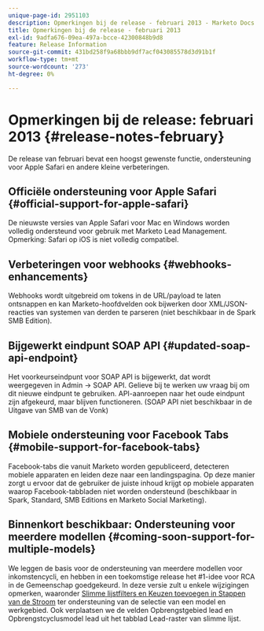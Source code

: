 ```yaml
---
unique-page-id: 2951103
description: Opmerkingen bij de release - februari 2013 - Marketo Docs - Productdocumentatie
title: Opmerkingen bij de release - februari 2013
exl-id: 9adfa676-09ea-497a-bcce-42300848b9d8
feature: Release Information
source-git-commit: 431bd258f9a68bbb9df7acf043085578d3d91b1f
workflow-type: tm+mt
source-wordcount: '273'
ht-degree: 0%

---
```


# Opmerkingen bij de release: februari 2013 {#release-notes-february}

De release van februari bevat een hoogst gewenste functie, ondersteuning voor Apple Safari en andere kleine verbeteringen.

## Officiële ondersteuning voor Apple Safari {#official-support-for-apple-safari}

De nieuwste versies van Apple Safari voor Mac en Windows worden volledig ondersteund voor gebruik met Marketo Lead Management. Opmerking: Safari op iOS is niet volledig compatibel.

## Verbeteringen voor webhooks {#webhooks-enhancements}

Webhooks wordt uitgebreid om tokens in de URL/payload te laten ontsnappen en kan Marketo-hoofdvelden ook bijwerken door XML/JSON-reacties van systemen van derden te parseren (niet beschikbaar in de Spark SMB Edition).

## Bijgewerkt eindpunt SOAP API {#updated-soap-api-endpoint}

Het voorkeurseindpunt voor SOAP API is bijgewerkt, dat wordt weergegeven in Admin -> SOAP API. Gelieve bij te werken uw vraag bij om dit nieuwe eindpunt te gebruiken. API-aanroepen naar het oude eindpunt zijn afgekeurd, maar blijven functioneren. (SOAP API niet beschikbaar in de Uitgave van SMB van de Vonk)

## Mobiele ondersteuning voor Facebook Tabs {#mobile-support-for-facebook-tabs}

Facebook-tabs die vanuit Marketo worden gepubliceerd, detecteren mobiele apparaten en leiden deze naar een landingspagina. Op deze manier zorgt u ervoor dat de gebruiker de juiste inhoud krijgt op mobiele apparaten waarop Facebook-tabbladen niet worden ondersteund (beschikbaar in Spark, Standard, SMB Editions en Marketo Social Marketing).

## Binnenkort beschikbaar: Ondersteuning voor meerdere modellen {#coming-soon-support-for-multiple-models}

We leggen de basis voor de ondersteuning van meerdere modellen voor inkomstencycli, en hebben in een toekomstige release het #1-idee voor RCA in de Gemeenschap goedgekeurd. In deze versie zult u enkele wijzigingen opmerken, waaronder [Slimme lijstfilters en Keuzen toevoegen in Stappen van de Stroom](/help/marketo/product-docs/reporting/revenue-cycle-analytics/revenue-cycle-models/find-all-leads-in-a-revenue-cycle-model.md) ter ondersteuning van de selectie van een model en werkgebied. Ook verplaatsen we de velden Opbrengstgebied lead en Opbrengstcyclusmodel lead uit het tabblad Lead-raster van slimme lijst.
